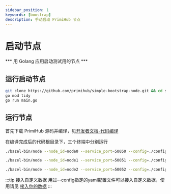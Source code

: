 ```yaml
---
sidebar_position: 1
keywords: [boostrap]
description: 手动启动 PrimiHub 节点
---
```


# 启动节点

*** 用 Golang 应用启动测试用的节点 *** 
 
## 运行启动节点

```bash
git clone https://github.com/primihub/simple-bootstrap-node.git && cd simple-bootstrap-node
go mod tidy
go run main.go
```

## 运行节点

首先下载 PrimiHub 源码并编译，见[开发者文档-代码编译](docs/../../developer-docs/build)

在编译完成后的代码根目录下，三个终端中分别运行

```bash
./bazel-bin/node --node_id=node0 --service_port=50050 --config=./config/node0.yaml
```
```bash
./bazel-bin/node --node_id=node1 --service_port=50051 --config=./config/node1.yaml
```
```bash
./bazel-bin/node --node_id=node2 --service_port=50052 --config=./config/node2.yaml
```

:::tip 接入自定义数据
用过--config指定的yaml配置文件可以接入自定义数据，使用请见 [接入你的数据](docs/../connect-datasource)
:::
